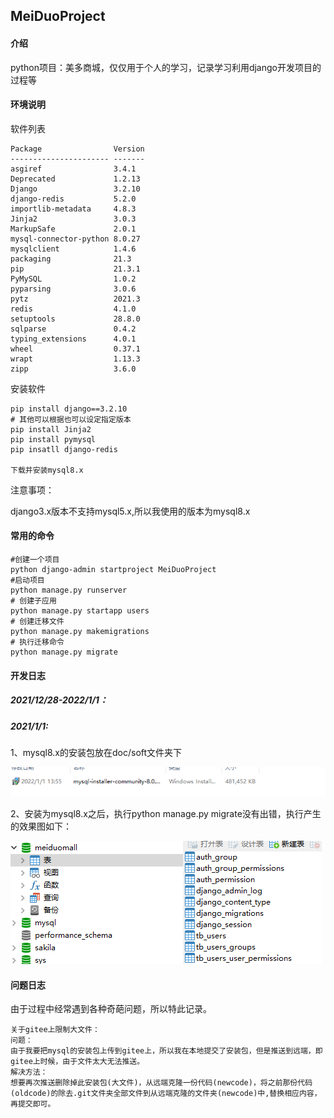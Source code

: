 ## MeiDuoProject

#### 介绍
python项目：美多商城，仅仅用于个人的学习，记录学习利用django开发项目的过程等

#### 环境说明

软件列表

```
Package                Version
---------------------- -------
asgiref                3.4.1
Deprecated             1.2.13
Django                 3.2.10
django-redis           5.2.0
importlib-metadata     4.8.3
Jinja2                 3.0.3
MarkupSafe             2.0.1
mysql-connector-python 8.0.27
mysqlclient            1.4.6
packaging              21.3
pip                    21.3.1
PyMySQL                1.0.2
pyparsing              3.0.6
pytz                   2021.3
redis                  4.1.0
setuptools             28.8.0
sqlparse               0.4.2
typing_extensions      4.0.1
wheel                  0.37.1
wrapt                  1.13.3
zipp                   3.6.0
```

安装软件

```关于安装
pip install django==3.2.10
# 其他可以根据也可以设定指定版本
pip install Jinja2
pip install pymysql
pip insatll django-redis

下载并安装mysql8.x
```

注意事项：

django3.x版本不支持mysql5.x,所以我使用的版本为mysql8.x

#### 常用的命令

```
#创建一个项目
python django-admin startproject MeiDuoProject
#启动项目
python manage.py runserver
# 创建子应用
python manage.py startapp users
# 创建迁移文件
python manage.py makemigrations
# 执行迁移命令
python manage.py migrate
```

#### 开发日志

##### 2021/12/28-2022/1/1：

##### 2021/1/1: 

1、mysql8.x的安装包放在doc/soft文件夹下

![image-20220101142407563](./doc/img/image-20220101142407563.png)

2、安装为mysql8.x之后，执行python manage.py migrate没有出错，执行产生的效果图如下：

![image-20220101141845578](./doc/img/image-20220101141845578.png)

#### 问题日志

由于过程中经常遇到各种奇葩问题，所以特此记录。

```
关于gitee上限制大文件：
问题：
由于我要把mysql的安装包上传到gitee上，所以我在本地提交了安装包，但是推送到远端，即gitee上时候，由于文件太大无法推送。
解决方法：
想要再次推送删除掉此安装包(大文件)，从远端克隆一份代码(newcode)，将之前那份代码(oldcode)的除去.git文件夹全部文件到从远端克隆的文件夹(newcode)中,替换相应内容，再提交即可。
```



